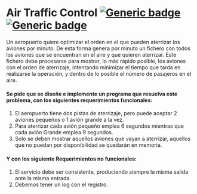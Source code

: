 # Air Traffic Control [![Generic badge](https://img.shields.io/badge/Spark-2.2.0,%202.3.0-green.svg)](https://shields.io/) [![Generic badge](https://img.shields.io/badge/Scala-2.11.8-green.svg)](https://shields.io/)

Un aeropuerto quiere optimizar el orden en el que pueden aterrizar los aviones por minuto. De
esta forma genera por minuto un fichero con todos los aviones que se encuentran en el aire y
que quieren aterrizar. Este fichero debe procesarse para mostrar, lo más rápido posible, los
aviones con el orden de aterrizaje, intentando minimizar el tiempo que tarda en realizarse la
operación, y dentro de lo posible el número de pasajeros en el aire.
#### Se pide que se diseñe e implemente un programa que resuelva este problema, con los siguientes requerimientos funcionales:
1. El aeropuerto tiene dos pistas de aterrizaje, pero puede aceptar 2 aviones pequeños o
1 avión grande a la vez.
2. Para aterrizar cada avión pequeño emplea 6 segundos mientras que cada avión
Grande emplea 9 segundos.
3. Solo se deben mostrar aquellos aviones que vayan a aterrizar, aquellos que no puedan
por disponibilidad se quedarán en memoria.
#### Y con los siguiente Requerimientos no funcionales:
1. El servicio debe ser consistente, produciendo siempre la misma salida ante la misma
entrada.
2. Debemos tener un log con el registro.